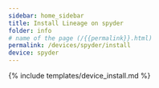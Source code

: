 ```yaml
---
sidebar: home_sidebar
title: Install Lineage on spyder
folder: info
# name of the page (/{{permalink}}.html)
permalink: /devices/spyder/install
device: spyder
---
```

{% include templates/device_install.md %}
